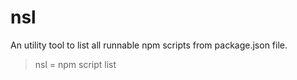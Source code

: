 # nsl

An utility tool to list all runnable npm scripts from package.json file.

> nsl = npm script list